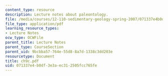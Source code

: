 ```yaml
---
content_type: resource
description: Lecture notes about paleontology.
file: /media/courses/12-110-sedimentary-geology-spring-2007/071337e4b0df3e3aec312505fcc765fe_ch9c.pdf
file_type: application/pdf
learning_resource_types:
- Lecture Notes
ocw_type: OCWFile
parent_title: Lecture Notes
parent_type: CourseSection
parent_uid: 9bcbba57-764e-55d8-8a7d-1338c3dd203e
resourcetype: Document
title: ch9c.pdf
uid: 071337e4-b0df-3e3a-ec31-2505fcc765fe
---
```

